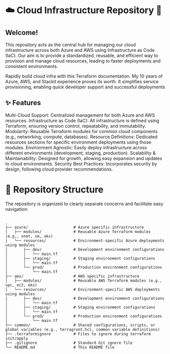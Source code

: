  # ☁️ Cloud Infrastructure Repository 🚀

## Welcome!
This repository acts as the central hub for managing our cloud infrastructure across both Azure and AWS using Infrastructure as Code (IaC). Our aim is to provide a standardized, reusable, and efficient way to provision and manage cloud resources, leading to faster deployments and consistent environments.

Rapidly build cloud infra with this Terraform documentation. My 10 years of Azure, AWS, and Stackit experience proves its worth. It simplifies service provisioning, enabling quick developer support and successful deployments

## ✨ Features

Multi-Cloud Support: Centralized management for both Azure and AWS resources.
Infrastructure as Code (IaC): All infrastructure is defined using Terraform, ensuring version control, repeatability, and immutability.
Modularity: Reusable Terraform modules for common cloud components (e.g., networking, compute, databases).
Resource Definitions: Dedicated resources sections for specific environment deployments using those modules.
Environment Agnostic: Easily deploy infrastructure across different environments (development, staging, production).
Scalability & Maintainability: Designed for growth, allowing easy expansion and updates to cloud environments.
Security Best Practices: Incorporates security by design, following cloud provider recommendations.

# 📂 Repository Structure
The repository is organized to clearly separate concerns and facilitate easy navigation:

```

.
├── azure/                    # Azure specific infrastructure
│   ├── modules/              # Reusable Azure Terraform modules (e.g., vnet, vm, aks)
│   └── resources/            # Environment-specific Azure deployments using modules
│       ├── dev/              # Development environment configurations
│       │   └── main.tf
│       ├── staging/          # Staging environment configurations
│       │   └── main.tf
│       └── prod/             # Production environment configurations
│           └── main.tf
├── aws/                      # AWS specific infrastructure
│   ├── modules/              # Reusable AWS Terraform modules (e.g., vpc, ec2, eks)
│   └── resources/            # Environment-specific AWS deployments using modules
│       ├── dev/              # Development environment configurations
│       │   └── main.tf
│       ├── staging/          # Staging environment configurations
│       │   └── main.tf
│       └── prod/             # Production environment configurations
│           └── main.tf
├── common/                   # Shared configurations, scripts, or global variables (e.g., terragrunt.hcl, common variable definitions)
├── .terraformignore          # Files to ignore during terraform init/apply
├── .gitignore                # Standard Git ignore file
└── README.md                 # This README file

```
